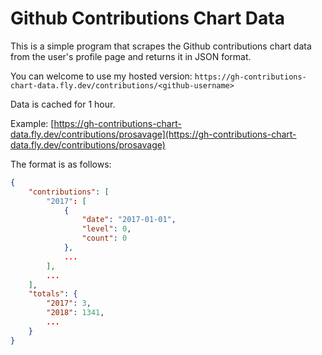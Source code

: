 # Github Contributions Chart Data
This is a simple program that scrapes the Github contributions chart data from the user's profile page and returns it in JSON format.

You can welcome to use my hosted version: `https://gh-contributions-chart-data.fly.dev/contributions/<github-username>`

Data is cached for 1 hour.

Example: [https://gh-contributions-chart-data.fly.dev/contributions/prosavage](https://gh-contributions-chart-data.fly.dev/contributions/prosavage)

The format is as follows:
```json
{
    "contributions": [
        "2017": [
            {
                "date": "2017-01-01",
                "level": 0,
                "count": 0
            },
            ...
        ],
        ...
    ],
    "totals": {
        "2017": 3,
        "2018": 1341,
        ...
    }
}
```